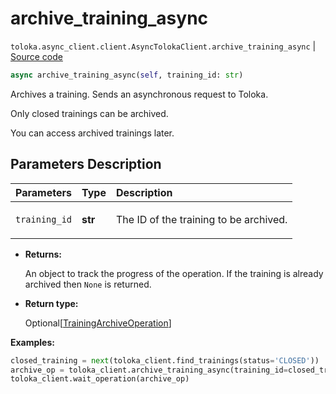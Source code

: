 # archive_training_async
`toloka.async_client.client.AsyncTolokaClient.archive_training_async` | [Source code](https://github.com/Toloka/toloka-kit/blob/v1.2.3/src/async_client/client.py#L0)

```python
async archive_training_async(self, training_id: str)
```

Archives a training. Sends an asynchronous request to Toloka.


Only closed trainings can be archived.

You can access archived trainings later.

## Parameters Description

| Parameters | Type | Description |
| :----------| :----| :-----------|
`training_id`|**str**|<p>The ID of the training to be archived.</p>

* **Returns:**

  An object to track the progress of the operation. If the training is already archived then `None` is returned.

* **Return type:**

  Optional\[[TrainingArchiveOperation](toloka.client.operations.TrainingArchiveOperation.md)\]

**Examples:**


```python
closed_training = next(toloka_client.find_trainings(status='CLOSED'))
archive_op = toloka_client.archive_training_async(training_id=closed_training.id)
toloka_client.wait_operation(archive_op)
```
